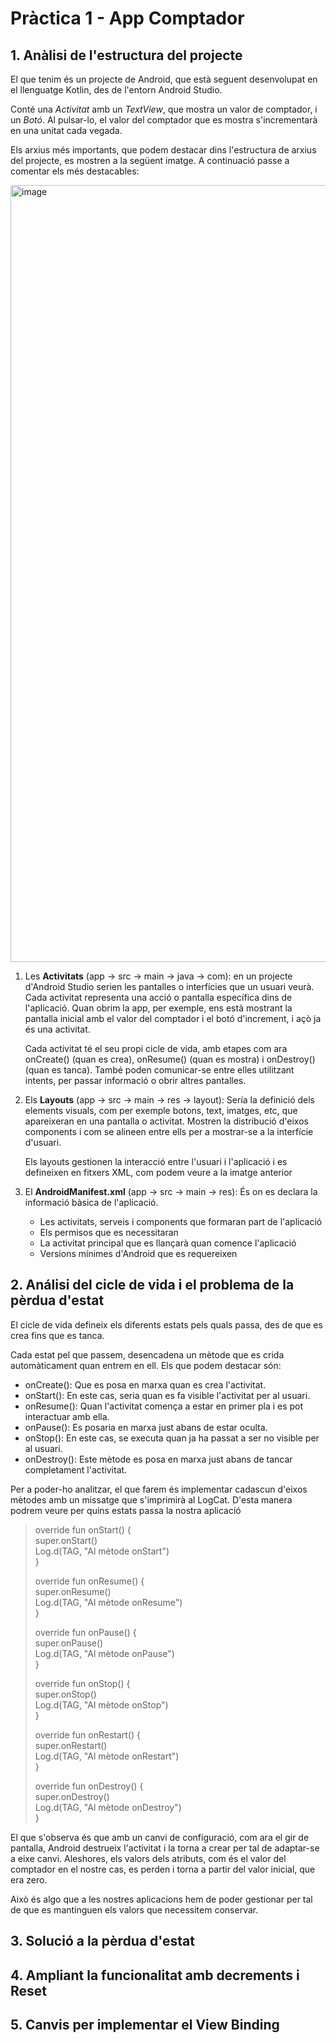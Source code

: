 # Pràctica 1 - App Comptador
## 1. Anàlisi de l'estructura del projecte
El que tenim és un projecte de Android, que està seguent desenvolupat en el llenguatge Kotlin, des de l'entorn Android Studio.

Conté una *Activitat* amb un *TextView*, que mostra un valor de comptador, i un *Botó*. Al pulsar-lo, el valor del comptador que es mostra s'incrementarà en una unitat cada vegada.

Els arxius més importants, que podem destacar dins l'estructura de arxius del projecte, es mostren a la següent imatge. A continuació passe a comentar els més destacables:

<img width="1243" alt="image" src="https://github.com/user-attachments/assets/3fa32c06-ffe7-48ae-b335-28f8023feacc">

1. Les **Activitats** (app -> src -> main -> java -> com): en un projecte d'Android Studio serien les pantalles o interfícies que un usuari veurà. Cada activitat representa una acció o pantalla específica dins de l'aplicació. Quan obrim la app, per exemple, ens està mostrant la pantalla inicial amb el valor del comptador i el botó d'increment, i açò ja és una activitat.

    Cada activitat té el seu propi cicle de vida, amb etapes com ara onCreate() (quan es crea), onResume() (quan es mostra) i onDestroy() (quan es tanca). També poden comunicar-se entre elles utilitzant intents, per passar informació o obrir altres pantalles.

2. Els **Layouts** (app -> src -> main -> res -> layout): Sería la definició dels elements visuals, com per exemple botons, text, imatges, etc, que apareixeran en una pantalla o activitat. Mostren la distribució d'eixos components i com se alineen entre ells per a mostrar-se a la interfície d'usuari.

   Els layouts gestionen la interacció entre l'usuari i l'aplicació i es defineixen en fitxers XML, com podem veure a la imatge anterior

3. El **AndroidManifest.xml** (app -> src -> main -> res): És on es declara la informació bàsica de l'aplicació.

    - Les activitats, serveis i components que formaran part de l'aplicació
    - Els permisos que es necessitaran
    - La activitat principal que es llançarà quan comence l'aplicació
    - Versions mínimes d'Android que es requereixen

## 2. Análisi del cicle de vida i el problema de la pèrdua d'estat

El cicle de vida defineix els diferents estats pels quals passa, des de que es crea fins que es tanca.

Cada estat pel que passem, desencadena un mètode que es crida automàticament quan entrem en ell. Els que podem destacar són:

- onCreate(): Que es posa en marxa quan es crea l'activitat.
- onStart(): En este cas, seria quan es fa visible l'activitat per al usuari.
- onResume(): Quan l'activitat comença a estar en primer pla i es pot interactuar amb ella.
- onPause(): Es posaria en marxa just abans de estar oculta.
- onStop(): En este cas, se executa quan ja ha passat a ser no visible per al usuari.
- onDestroy(): Este mètode es posa en marxa just abans de tancar completament l'activitat.

Per a poder-ho analitzar, el que farem és implementar cadascun d'eixos mètodes amb un missatge que s'imprimirà al LogCat. D'esta manera podrem veure per quins estats passa la nostra aplicació

> override fun onStart() {  
> super.onStart()  
> Log.d(TAG, "Al mètode onStart")  
> }  
>
> override fun onResume() {  
> super.onResume()  
> Log.d(TAG, "Al mètode onResume")  
> }  
>
> override fun onPause() {  
> super.onPause()  
> Log.d(TAG, "Al mètode onPause")  
> }  
>
> override fun onStop() {  
> super.onStop()  
> Log.d(TAG, "Al mètode onStop")  
> }  
>
> override fun onRestart() {  
> super.onRestart()  
> Log.d(TAG, "Al mètode onRestart")  
> }  
>
> override fun onDestroy() {  
> super.onDestroy()  
> Log.d(TAG, "Al mètode onDestroy")  
> }  

El que s'observa és que amb un canvi de configuració, com ara el gir de pantalla, Android destrueix l'activitat i la torna a crear per tal de adaptar-se a eixe canvi. Aleshores, els valors dels atributs, com és el valor del comptador en el nostre cas, es perden i torna a partir del valor inicial, que era zero.

Això és algo que a les nostres aplicacions hem de poder gestionar per tal de que es mantinguen els valors que necessitem conservar.

## 3. Solució a la pèrdua d'estat
## 4. Ampliant la funcionalitat amb decrements i Reset
## 5. Canvis per implementar el View Binding
